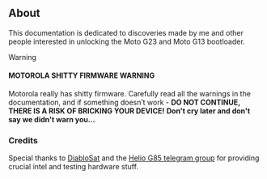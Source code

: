 ## About
This documentation is dedicated to discoveries made by me and other people interested in unlocking the Moto G23 and Moto G13 bootloader.

> [!WARNING]
> #### MOTOROLA SHITTY FIRMWARE WARNING 
> Motorola really has shitty firmware.
> Carefully read all the warnings in the documentation, and if something doesn’t work - **DO NOT CONTINUE, THERE IS A RISK OF BRICKING YOUR DEVICE!**
> **Don't cry later and don't say we didn't warn you...**

### Credits

Special thanks to [DiabloSat](https://github.com/progzone122) and the [Helio G85 telegram group](https://t.me/motoheliog85) for providing crucial intel and testing hardware stuff.


